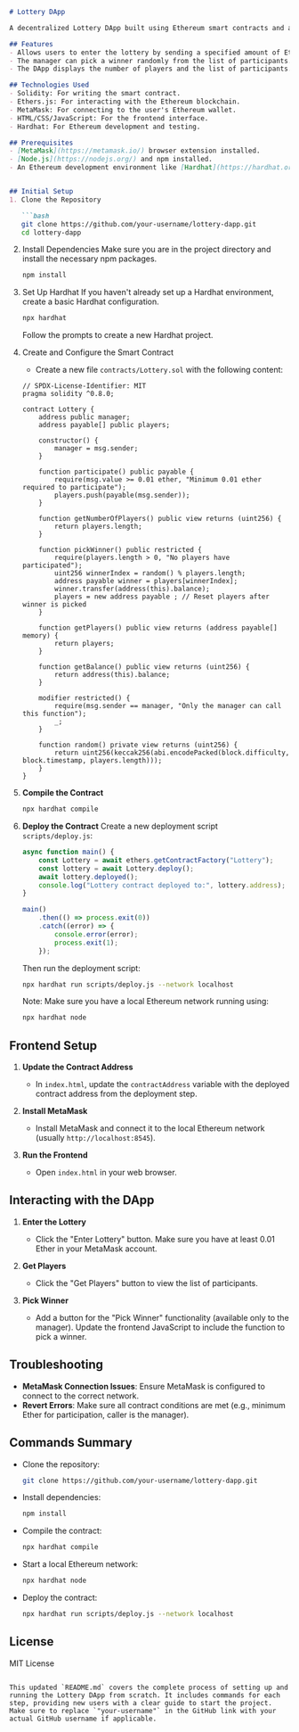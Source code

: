 ```markdown
# Lottery DApp

A decentralized Lottery DApp built using Ethereum smart contracts and a web-based frontend. Users can participate in the lottery by sending Ether and have a chance to win the entire balance when the manager picks a winner.

## Features
- Allows users to enter the lottery by sending a specified amount of Ether.
- The manager can pick a winner randomly from the list of participants.
- The DApp displays the number of players and the list of participants.

## Technologies Used
- Solidity: For writing the smart contract.
- Ethers.js: For interacting with the Ethereum blockchain.
- MetaMask: For connecting to the user's Ethereum wallet.
- HTML/CSS/JavaScript: For the frontend interface.
- Hardhat: For Ethereum development and testing.

## Prerequisites
- [MetaMask](https://metamask.io/) browser extension installed.
- [Node.js](https://nodejs.org/) and npm installed.
- An Ethereum development environment like [Hardhat](https://hardhat.org/).


## Initial Setup
1. Clone the Repository

   ```bash
   git clone https://github.com/your-username/lottery-dapp.git
   cd lottery-dapp
   ```

2. Install Dependencies
   Make sure you are in the project directory and install the necessary npm packages.
   ```bash
   npm install
   ```

3. Set Up Hardhat
   If you haven't already set up a Hardhat environment, create a basic Hardhat configuration.
   ```bash
   npx hardhat
   ```
   Follow the prompts to create a new Hardhat project.

4. Create and Configure the Smart Contract

   - Create a new file `contracts/Lottery.sol` with the following content:

   ```solidity
   // SPDX-License-Identifier: MIT
   pragma solidity ^0.8.0;

   contract Lottery {
       address public manager;
       address payable[] public players;

       constructor() {
           manager = msg.sender;
       }

       function participate() public payable {
           require(msg.value >= 0.01 ether, "Minimum 0.01 ether required to participate");
           players.push(payable(msg.sender));
       }

       function getNumberOfPlayers() public view returns (uint256) {
           return players.length;
       }

       function pickWinner() public restricted {
           require(players.length > 0, "No players have participated");
           uint256 winnerIndex = random() % players.length;
           address payable winner = players[winnerIndex];
           winner.transfer(address(this).balance);
           players = new address payable ; // Reset players after winner is picked
       }

       function getPlayers() public view returns (address payable[] memory) {
           return players;
       }

       function getBalance() public view returns (uint256) {
           return address(this).balance;
       }

       modifier restricted() {
           require(msg.sender == manager, "Only the manager can call this function");
           _;
       }

       function random() private view returns (uint256) {
           return uint256(keccak256(abi.encodePacked(block.difficulty, block.timestamp, players.length)));
       }
   }
   ```

5. **Compile the Contract**
   ```bash
   npx hardhat compile
   ```

6. **Deploy the Contract**
   Create a new deployment script `scripts/deploy.js`:
   ```javascript
   async function main() {
       const Lottery = await ethers.getContractFactory("Lottery");
       const lottery = await Lottery.deploy();
       await lottery.deployed();
       console.log("Lottery contract deployed to:", lottery.address);
   }

   main()
       .then(() => process.exit(0))
       .catch((error) => {
           console.error(error);
           process.exit(1);
       });
   ```

   Then run the deployment script:
   ```bash
   npx hardhat run scripts/deploy.js --network localhost
   ```

   Note: Make sure you have a local Ethereum network running using:
   ```bash
   npx hardhat node
   ```

## Frontend Setup

1. **Update the Contract Address**
   - In `index.html`, update the `contractAddress` variable with the deployed contract address from the deployment step.

2. **Install MetaMask**
   - Install MetaMask and connect it to the local Ethereum network (usually `http://localhost:8545`).

3. **Run the Frontend**
   - Open `index.html` in your web browser.

## Interacting with the DApp

1. **Enter the Lottery**
   - Click the "Enter Lottery" button. Make sure you have at least 0.01 Ether in your MetaMask account.
   
2. **Get Players**
   - Click the "Get Players" button to view the list of participants.

3. **Pick Winner**
   - Add a button for the "Pick Winner" functionality (available only to the manager). Update the frontend JavaScript to include the function to pick a winner.

## Troubleshooting

- **MetaMask Connection Issues**: Ensure MetaMask is configured to connect to the correct network.
- **Revert Errors**: Make sure all contract conditions are met (e.g., minimum Ether for participation, caller is the manager).

## Commands Summary
- Clone the repository:
  ```bash
  git clone https://github.com/your-username/lottery-dapp.git
  ```
- Install dependencies:
  ```bash
  npm install
  ```
- Compile the contract:
  ```bash
  npx hardhat compile
  ```
- Start a local Ethereum network:
  ```bash
  npx hardhat node
  ```
- Deploy the contract:
  ```bash
  npx hardhat run scripts/deploy.js --network localhost
  ```

## License
MIT License
```

This updated `README.md` covers the complete process of setting up and running the Lottery DApp from scratch. It includes commands for each step, providing new users with a clear guide to start the project. Make sure to replace `"your-username"` in the GitHub link with your actual GitHub username if applicable.